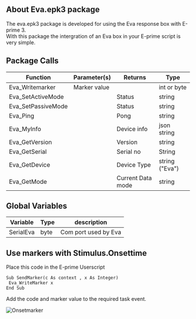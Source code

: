 <!-- About -->
## About Eva.epk3 package
The eva.epk3 package is developed for using the Eva response box with E-prime 3.<br>
With this package the intergration of an Eva box in your E-prime script is very simple.



<!-- Package calls -->
## Package Calls

| Function | Parameter(s) | Returns | Type
| ------------- | ------------- | ------------- | ------------- |
| Eva_Writemarker  | Marker value |   |int or byte| 
| Eva_SetActiveMode  |    | Status | string |
| Eva_SetPassiveMode  |    | Status | string |
| Eva_Ping  |    | Pong | string|
| Eva_MyInfo  |    | Device info | json string|
| Eva_GetVersion  |    | Version |string|
| Eva_GetSerial  |    | Serial no |String|
| Eva_GetDevice  |    | Device Type |string ("Eva")|
| Eva_GetMode  |    | Current Data mode |string|

<!-- Global variables -->
## Global Variables

| Variable | Type | description|
| ------------- | ------------- | ------------- | 
| SerialEva  | byte |   Com port used by Eva|  


## Use markers with Stimulus.Onsettime
Place this code in the E-prime Userscript
```
Sub SendMarker(c As context , x As Integer)
 Eva_WriteMarker x    
End Sub
```
Add the code and marker value to the required task event.

![Onsetmarker](https://user-images.githubusercontent.com/98744988/175535976-3020274b-d028-449e-a84f-acc6cafd22dc.gif)
